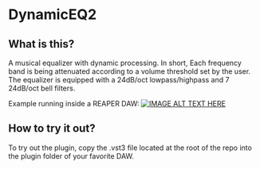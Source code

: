 # DynamicEQ2

## What is this?
A musical equalizer with dynamic processing. In short, Each frequency band is being attenuated according to a volume threshold set by the 
user. The equalizer is equipped with a 24dB/oct lowpass/highpass and 7  24dB/oct bell filters.

Example running inside a REAPER DAW:
[![IMAGE ALT TEXT HERE](https://i.imgur.com/3ah6uFo.png)](https://streamable.com/a3b2n7)

## How to try it out?
To try out the plugin, copy the .vst3 file located at the root of the repo into the plugin folder of your favorite DAW. 
